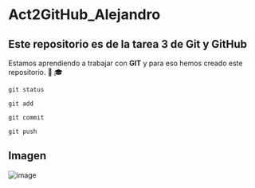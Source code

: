 # Act2GitHub_Alejandro
## Este repositorio es de la tarea 3 de Git y GitHub
Estamos aprendiendo a trabajar con **GIT** y para eso hemos creado este repositorio. :adult: :mortar_board:

```
git status
```
```
git add
```
```
git commit
```
```
git push
```
## Imagen
![image](https://cdn3.emoji.gg/emojis/2124_peepoClown.png)
